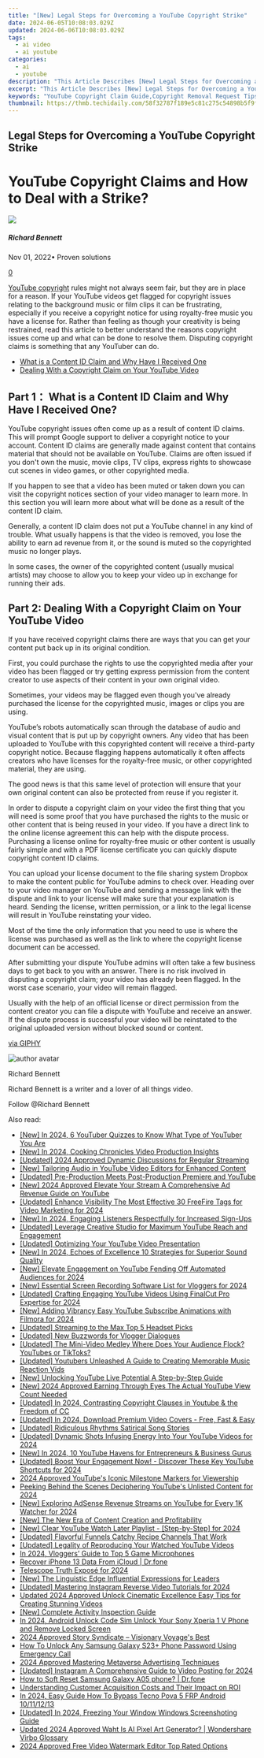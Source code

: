```yaml
---
title: "[New] Legal Steps for Overcoming a YouTube Copyright Strike"
date: 2024-06-05T10:08:03.029Z
updated: 2024-06-06T10:08:03.029Z
tags:
  - ai video
  - ai youtube
categories:
  - ai
  - youtube
description: "This Article Describes [New] Legal Steps for Overcoming a YouTube Copyright Strike"
excerpt: "This Article Describes [New] Legal Steps for Overcoming a YouTube Copyright Strike"
keywords: "YouTube Copyright Claim Guide,Copyright Removal Request Tips,Handling Content Remove Notices,Avoiding Copyright Strikes on YouTubers,Legal Response to Copyright Violations,Overcoming Video Copyright Blocks,Steps for Copyrighted Content Removal"
thumbnail: https://thmb.techidaily.com/58f32787f189e5c81c275c54898b5f9f19257cc09edc660acfbd429a0158f5b0.jpg
---
```


## Legal Steps for Overcoming a YouTube Copyright Strike

# YouTube Copyright Claims and How to Deal with a Strike?

![](https://images.wondershare.com/filmora/article-images/richard-bennett.jpg)

##### Richard Bennett

 Nov 01, 2022• Proven solutions

[0](#commentsBoxSeoTemplate)

[YouTube copyright](https://tools.techidaily.com/wondershare/filmora/download/) rules might not always seem fair, but they are in place for a reason. If your YouTube videos get flagged for copyright issues relating to the background music or film clips it can be frustrating, especially if you receive a copyright notice for using royalty-free music you have a license for. Rather than feeling as though your creativity is being restrained, read this article to better understand the reasons copyright issues come up and what can be done to resolve them. Disputing copyright claims is something that any YouTuber can do.

* [What is a Content ID Claim and Why Have I Received One](#part1)
* [Dealing With a Copyright Claim on Your YouTube Video](#part2)

## Part 1： What is a Content ID Claim and Why Have I Received One?

YouTube copyright issues often come up as a result of content ID claims. This will prompt Google support to deliver a copyright notice to your account. Content ID claims are generally made against content that contains material that should not be available on YouTube. Claims are often issued if you don't own the music, movie clips, TV clips, express rights to showcase cut scenes in video games, or other copyrighted media.

If you happen to see that a video has been muted or taken down you can visit the copyright notices section of your video manager to learn more. In this section you will learn more about what will be done as a result of the content ID claim.

Generally, a content ID claim does not put a YouTube channel in any kind of trouble. What usually happens is that the video is removed, you lose the ability to earn ad revenue from it, or the sound is muted so the copyrighted music no longer plays.

In some cases, the owner of the copyrighted content (usually musical artists) may choose to allow you to keep your video up in exchange for running their ads.

## Part 2: Dealing With a Copyright Claim on Your YouTube Video

If you have received copyright claims there are ways that you can get your content put back up in its original condition.

First, you could purchase the rights to use the copyrighted media after your video has been flagged or try getting express permission from the content creator to use aspects of their content in your own original video.

Sometimes, your videos may be flagged even though you've already purchased the license for the copyrighted music, images or clips you are using.

YouTube’s robots automatically scan through the database of audio and visual content that is put up by copyright owners. Any video that has been uploaded to YouTube with this copyrighted content will receive a third-party copyright notice. Because flagging happens automatically it often affects creators who have licenses for the royalty-free music, or other copyrighted material, they are using.

The good news is that this same level of protection will ensure that your own original content can also be protected from reuse if you register it.

In order to dispute a copyright claim on your video the first thing that you will need is some proof that you have purchased the rights to the music or other content that is being reused in your video. If you have a direct link to the online license agreement this can help with the dispute process. Purchasing a license online for royalty-free music or other content is usually fairly simple and with a PDF license certificate you can quickly dispute copyright content ID claims.

You can upload your license document to the file sharing system Dropbox to make the content public for YouTube admins to check over. Heading over to your video manager on YouTube and sending a message link with the dispute and link to your license will make sure that your explanation is heard. Sending the license, written permission, or a link to the legal license will result in YouTube reinstating your video.

Most of the time the only information that you need to use is where the license was purchased as well as the link to where the copyright license document can be accessed.

After submitting your dispute YouTube admins will often take a few business days to get back to you with an answer. There is no risk involved in disputing a copyright claim; your video has already been flagged. In the worst case scenario, your video will remain flagged.

Usually with the help of an official license or direct permission from the content creator you can file a dispute with YouTube and receive an answer. If the dispute process is successful your video will be reinstated to the original uploaded version without blocked sound or content.

[via GIPHY](https://giphy.com/gifs/ooc-loki-gif-hooray-jivfl42uReUz6)

![author avatar](https://images.wondershare.com/filmora/article-images/richard-bennett.jpg)

Richard Bennett

Richard Bennett is a writer and a lover of all things video.

Follow @Richard Bennett

<span class="atpl-alsoreadstyle">Also read:</span>
<div><ul>
<li><a href="https://facebook-video-footage.techidaily.com/new-in-2024-6-youtuber-quizzes-to-know-what-type-of-youtuber-you-are/"><u>[New] In 2024, 6 YouTuber Quizzes to Know What Type of YouTuber You Are</u></a></li>
<li><a href="https://facebook-video-footage.techidaily.com/new-in-2024-cooking-chronicles-video-production-insights/"><u>[New] In 2024, Cooking Chronicles  Video Production Insights</u></a></li>
<li><a href="https://facebook-video-footage.techidaily.com/updated-2024-approved-dynamic-discussions-for-regular-streaming/"><u>[Updated] 2024 Approved  Dynamic Discussions for Regular Streaming</u></a></li>
<li><a href="https://facebook-video-footage.techidaily.com/new-tailoring-audio-in-youtube-video-editors-for-enhanced-content/"><u>[New] Tailoring Audio in YouTube Video Editors for Enhanced Content</u></a></li>
<li><a href="https://facebook-video-footage.techidaily.com/updated-pre-production-meets-post-production-premiere-and-youtube/"><u>[Updated] Pre-Production Meets Post-Production  Premiere and YouTube</u></a></li>
<li><a href="https://facebook-video-footage.techidaily.com/new-2024-approved-elevate-your-stream-a-comprehensive-ad-revenue-guide-on-youtube/"><u>[New] 2024 Approved  Elevate Your Stream  A Comprehensive Ad Revenue Guide on YouTube</u></a></li>
<li><a href="https://facebook-video-footage.techidaily.com/updated-enhance-visibility-the-most-effective-30-freefire-tags-for-video-marketing-for-2024/"><u>[Updated] Enhance Visibility  The Most Effective 30 FreeFire Tags for Video Marketing for 2024</u></a></li>
<li><a href="https://facebook-video-footage.techidaily.com/new-in-2024-engaging-listeners-respectfully-for-increased-sign-ups/"><u>[New] In 2024, Engaging Listeners Respectfully for Increased Sign-Ups</u></a></li>
<li><a href="https://facebook-video-footage.techidaily.com/updated-leverage-creative-studio-for-maximum-youtube-reach-and-engagement/"><u>[Updated] Leverage Creative Studio for Maximum YouTube Reach and Engagement</u></a></li>
<li><a href="https://facebook-video-footage.techidaily.com/updated-optimizing-your-youtube-video-presentation/"><u>[Updated] Optimizing Your YouTube Video Presentation</u></a></li>
<li><a href="https://facebook-video-footage.techidaily.com/new-in-2024-echoes-of-excellence-10-strategies-for-superior-sound-quality/"><u>[New] In 2024, Echoes of Excellence  10 Strategies for Superior Sound Quality</u></a></li>
<li><a href="https://facebook-video-footage.techidaily.com/new-elevate-engagement-on-youtube-fending-off-automated-audiences-for-2024/"><u>[New] Elevate Engagement on YouTube  Fending Off Automated Audiences for 2024</u></a></li>
<li><a href="https://facebook-video-footage.techidaily.com/new-essential-screen-recording-software-list-for-vloggers-for-2024/"><u>[New] Essential Screen Recording Software List for Vloggers for 2024</u></a></li>
<li><a href="https://facebook-video-footage.techidaily.com/updated-crafting-engaging-youtube-videos-using-finalcut-pro-expertise-for-2024/"><u>[Updated] Crafting Engaging YouTube Videos Using FinalCut Pro Expertise for 2024</u></a></li>
<li><a href="https://facebook-video-footage.techidaily.com/new-adding-vibrancy-easy-youtube-subscribe-animations-with-filmora-for-2024/"><u>[New] Adding Vibrancy  Easy YouTube Subscribe Animations with Filmora for 2024</u></a></li>
<li><a href="https://facebook-video-footage.techidaily.com/updated-streaming-to-the-max-top-5-headset-picks/"><u>[Updated] Streaming to the Max  Top 5 Headset Picks</u></a></li>
<li><a href="https://facebook-video-footage.techidaily.com/updated-new-buzzwords-for-vlogger-dialogues/"><u>[Updated] New Buzzwords for Vlogger Dialogues</u></a></li>
<li><a href="https://facebook-video-footage.techidaily.com/updated-the-mini-video-medley-where-does-your-audience-flock-youtubes-or-tiktoks/"><u>[Updated] The Mini-Video Medley  Where Does Your Audience Flock? YouTubes or TikToks?</u></a></li>
<li><a href="https://facebook-video-footage.techidaily.com/updated-youtubers-unleashed-a-guide-to-creating-memorable-music-reaction-vids/"><u>[Updated] Youtubers Unleashed  A Guide to Creating Memorable Music Reaction Vids</u></a></li>
<li><a href="https://facebook-video-footage.techidaily.com/new-unlocking-youtube-live-potential-a-step-by-step-guide/"><u>[New] Unlocking YouTube Live Potential  A Step-by-Step Guide</u></a></li>
<li><a href="https://facebook-video-footage.techidaily.com/new-2024-approved-earning-through-eyes-the-actual-youtube-view-count-needed/"><u>[New] 2024 Approved  Earning Through Eyes  The Actual YouTube View Count Needed</u></a></li>
<li><a href="https://facebook-video-footage.techidaily.com/updated-in-2024-contrasting-copyright-clauses-in-youtube-and-the-freedom-of-cc/"><u>[Updated] In 2024, Contrasting Copyright Clauses in Youtube & the Freedom of CC</u></a></li>
<li><a href="https://facebook-video-footage.techidaily.com/updated-in-2024-download-premium-video-covers-free-fast-and-easy/"><u>[Updated] In 2024, Download Premium Video Covers - Free, Fast & Easy</u></a></li>
<li><a href="https://facebook-video-footage.techidaily.com/updated-ridiculous-rhythms-satirical-song-stories/"><u>[Updated] Ridiculous Rhythms  Satirical Song Stories</u></a></li>
<li><a href="https://facebook-video-footage.techidaily.com/updated-dynamic-shots-infusing-energy-into-your-youtube-videos-for-2024/"><u>[Updated] Dynamic Shots  Infusing Energy Into Your YouTube Videos for 2024</u></a></li>
<li><a href="https://facebook-video-footage.techidaily.com/new-in-2024-10-youtube-havens-for-entrepreneurs-and-business-gurus/"><u>[New] In 2024, 10 YouTube Havens for Entrepreneurs & Business Gurus</u></a></li>
<li><a href="https://facebook-video-footage.techidaily.com/updated-boost-your-engagement-now-discover-these-key-youtube-shortcuts-for-2024/"><u>[Updated] Boost Your Engagement Now! - Discover These Key YouTube Shortcuts for 2024</u></a></li>
<li><a href="https://facebook-video-footage.techidaily.com/2024-approved-youtubes-iconic-milestone-markers-for-viewership/"><u>2024 Approved  YouTube's Iconic Milestone Markers for Viewership</u></a></li>
<li><a href="https://facebook-video-footage.techidaily.com/peeking-behind-the-scenes-deciphering-youtubes-unlisted-content-for-2024/"><u>Peeking Behind the Scenes  Deciphering YouTube's Unlisted Content for 2024</u></a></li>
<li><a href="https://facebook-video-footage.techidaily.com/new-exploring-adsense-revenue-streams-on-youtube-for-every-1k-watcher-for-2024/"><u>[New] Exploring AdSense Revenue Streams on YouTube for Every 1K Watcher for 2024</u></a></li>
<li><a href="https://facebook-video-footage.techidaily.com/new-the-new-era-of-content-creation-and-profitability/"><u>[New] The New Era of Content Creation and Profitability</u></a></li>
<li><a href="https://facebook-video-footage.techidaily.com/new-clear-youtube-watch-later-playlist-step-by-step-for-2024/"><u>[New] Clear YouTube Watch Later Playlist - [Step-by-Step] for 2024</u></a></li>
<li><a href="https://facebook-video-footage.techidaily.com/updated-flavorful-funnels-catchy-recipe-channels-that-work/"><u>[Updated] Flavorful Funnels  Catchy Recipe Channels That Work</u></a></li>
<li><a href="https://facebook-video-footage.techidaily.com/updated-legality-of-reproducing-your-watched-youtube-videos/"><u>[Updated] Legality of Reproducing Your Watched YouTube Videos</u></a></li>
<li><a href="https://facebook-video-footage.techidaily.com/in-2024-vloggers-guide-to-top-5-game-microphones/"><u>In 2024, Vloggers’ Guide to Top 5 Game Microphones</u></a></li>
<li><a href="https://review-topics.techidaily.com/recover-iphone-13-data-from-icloud-drfone-by-drfone-ios-data-recovery-ios-data-recovery/"><u>Recover iPhone 13 Data From iCloud | Dr.fone</u></a></li>
<li><a href="https://some-skills.techidaily.com/telescope-truth-expose-for-2024/"><u>Telescope Truth Exposé for 2024</u></a></li>
<li><a href="https://some-approaches.techidaily.com/new-the-linguistic-edge-influential-expressions-for-leaders/"><u>[New] The Linguistic Edge  Influential Expressions for Leaders</u></a></li>
<li><a href="https://instagram-video-recordings.techidaily.com/updated-mastering-instagram-reverse-video-tutorials-for-2024/"><u>[Updated] Mastering Instagram  Reverse Video Tutorials for 2024</u></a></li>
<li><a href="https://video-creation-software.techidaily.com/updated-2024-approved-unlock-cinematic-excellence-easy-tips-for-creating-stunning-videos/"><u>Updated 2024 Approved Unlock Cinematic Excellence Easy Tips for Creating Stunning Videos</u></a></li>
<li><a href="https://extra-resources.techidaily.com/new-complete-activity-inspection-guide/"><u>[New] Complete Activity Inspection Guide</u></a></li>
<li><a href="https://sim-unlock.techidaily.com/in-2024-android-unlock-code-sim-unlock-your-sony-xperia-1-v-phone-and-remove-locked-screen-by-drfone-android/"><u>In 2024, Android Unlock Code Sim Unlock Your Sony Xperia 1 V Phone and Remove Locked Screen</u></a></li>
<li><a href="https://some-skills.techidaily.com/2024-approved-story-syndicate-visionary-voyages-best/"><u>2024 Approved  Story Syndicate – Visionary Voyage's Best</u></a></li>
<li><a href="https://android-unlock.techidaily.com/how-to-unlock-any-samsung-galaxy-s23plus-phone-password-using-emergency-call-by-drfone-android/"><u>How To Unlock Any Samsung Galaxy S23+ Phone Password Using Emergency Call</u></a></li>
<li><a href="https://extra-support.techidaily.com/2024-approved-mastering-metaverse-advertising-techniques/"><u>2024 Approved  Mastering Metaverse Advertising Techniques</u></a></li>
<li><a href="https://facebook-videos.techidaily.com/updated-instagram-a-comprehensive-guide-to-video-posting-for-2024/"><u>[Updated] Instagram  A Comprehensive Guide to Video Posting for 2024</u></a></li>
<li><a href="https://techidaily.com/how-to-soft-reset-samsung-galaxy-a05-phone-drfone-by-drfone-reset-android-reset-android/"><u>How to Soft Reset Samsung Galaxy A05 phone? | Dr.fone</u></a></li>
<li><a href="https://extra-lessons.techidaily.com/understanding-customer-acquisition-costs-and-their-impact-on-roi/"><u>Understanding Customer Acquisition Costs and Their Impact on ROI</u></a></li>
<li><a href="https://bypass-frp.techidaily.com/in-2024-easy-guide-how-to-bypass-tecno-pova-5-frp-android-10111213-by-drfone-android/"><u>In 2024, Easy Guide How To Bypass Tecno Pova 5 FRP Android 10/11/12/13</u></a></li>
<li><a href="https://desktop-recording.techidaily.com/updated-in-2024-freezing-your-window-windows-screenshoting-guide/"><u>[Updated] In 2024, Freezing Your Window  Windows Screenshoting Guide</u></a></li>
<li><a href="https://ai-voice-clone.techidaily.com/updated-2024-approved-waht-is-ai-pixel-art-generator-wondershare-virbo-glossary/"><u>Updated 2024 Approved Waht Is AI Pixel Art Generator? | Wondershare Virbo Glossary</u></a></li>
<li><a href="https://smart-video-creator.techidaily.com/2024-approved-free-video-watermark-editor-top-rated-options/"><u>2024 Approved Free Video Watermark Editor Top Rated Options</u></a></li>
</ul></div>

<ins class="adsbygoogle"
      style="display:block"
      data-ad-client="ca-pub-7571918770474297"
      data-ad-slot="8358498916"
      data-ad-format="auto"
      data-full-width-responsive="true"></ins>